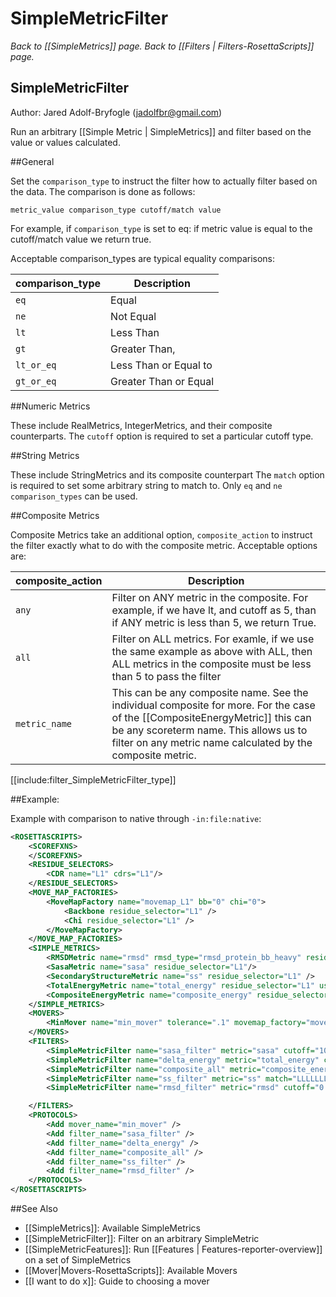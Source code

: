 # SimpleMetricFilter
*Back to [[SimpleMetrics]] page.*
*Back to [[Filters | Filters-RosettaScripts]] page.*
## SimpleMetricFilter

Author: Jared Adolf-Bryfogle (jadolfbr@gmail.com)

Run an arbitrary [[Simple Metric | SimpleMetrics]] and filter based on the value or values calculated. 

##General

Set the `comparison_type` to instruct the filter how to actually filter based on the data. The comparison is done as follows:

```
metric_value comparison_type cutoff/match value
```

For example, if `comparison_type` is set to eq: if metric value is equal to the cutoff/match value we return true.

Acceptable comparison_types are typical equality comparisons:

comparison_type  | Description 
------------ | ------------- 
`eq` | Equal
`ne` | Not Equal
`lt` | Less Than
`gt` | Greater Than,
`lt_or_eq` | Less Than or Equal to
`gt_or_eq` | Greater Than or Equal


##Numeric Metrics

These include RealMetrics, IntegerMetrics, and their composite counterparts. 
The `cutoff` option is required to set a particular cutoff type. 

##String Metrics

These include StringMetrics and its composite counterpart
The `match` option is required to set some arbitrary string to match to. 
Only `eq` and `ne` `comparison_types` can be used. 

##Composite Metrics

Composite Metrics take an additional option, `composite_action` to instruct the filter exactly what to do with the composite metric. 
Acceptable options are: 

composite_action  | Description 
------------ | ------------- 
`any` | Filter on ANY metric in the composite.  For example, if we have lt, and cutoff as 5, than if ANY metric is less than 5, we return True.
`all` | Filter on ALL metrics.  For examle, if we use the same example as above with ALL, then ALL metrics in the composite must be less than 5 to pass the filter
`metric_name` | This can be any composite name.  See the individual composite for more.  For the case of the [[CompositeEnergyMetric]] this can be any scoreterm name.  This allows us to filter on any metric name calculated by the composite metric. 


[[include:filter_SimpleMetricFilter_type]]

##Example: 

Example with comparison to native through `-in:file:native`:

```xml
<ROSETTASCRIPTS>
	<SCOREFXNS>
	</SCOREFXNS>
	<RESIDUE_SELECTORS>
		<CDR name="L1" cdrs="L1"/>
	</RESIDUE_SELECTORS>
	<MOVE_MAP_FACTORIES>
		<MoveMapFactory name="movemap_L1" bb="0" chi="0">
			<Backbone residue_selector="L1" />
			<Chi residue_selector="L1" />
		</MoveMapFactory>
	</MOVE_MAP_FACTORIES>
	<SIMPLE_METRICS>
		<RMSDMetric name="rmsd" rmsd_type="rmsd_protein_bb_heavy" residue_selector="L1" use_native="1"/>
		<SasaMetric name="sasa" residue_selector="L1"/>
		<SecondaryStructureMetric name="ss" residue_selector="L1" />
		<TotalEnergyMetric name="total_energy" residue_selector="L1" use_native="0"/>
		<CompositeEnergyMetric name="composite_energy" residue_selector="L1" use_native="0"/>
	</SIMPLE_METRICS>
	<MOVERS>
		<MinMover name="min_mover" tolerance=".1" movemap_factory="movemap_L1"/> 
	</MOVERS>
	<FILTERS>
		<SimpleMetricFilter name="sasa_filter" metric="sasa" cutoff="100" comparison_type="gt"/>
		<SimpleMetricFilter name="delta_energy" metric="total_energy" cutoff="5" comparison_type="lt"/>
		<SimpleMetricFilter name="composite_all" metric="composite_energy" cutoff="100" composite_action="all" comparison_type="lt"/>
		<SimpleMetricFilter name="ss_filter" metric="ss" match="LLLLLLLLLLL"  comparison_type="ne"/>
		<SimpleMetricFilter name="rmsd_filter" metric="rmsd" cutoff="0.5" comparison_type="lt" />

	</FILTERS>
	<PROTOCOLS>
		<Add mover_name="min_mover" />
		<Add filter_name="sasa_filter" />
		<Add filter_name="delta_energy" />
		<Add filter_name="composite_all" />
		<Add filter_name="ss_filter" />
		<Add filter_name="rmsd_filter" />
	</PROTOCOLS>
</ROSETTASCRIPTS>

```

##See Also

* [[SimpleMetrics]]: Available SimpleMetrics
* [[SimpleMetricFilter]]: Filter on an arbitrary SimpleMetric
* [[SimpleMetricFeatures]]: Run [[Features | Features-reporter-overview]] on a set of SimpleMetrics
* [[Mover|Movers-RosettaScripts]]: Available Movers
* [[I want to do x]]: Guide to choosing a mover